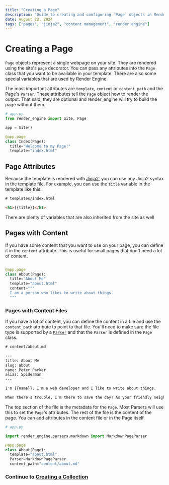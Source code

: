 ```yaml
---
title: "Creating a Page"
description: "Guide to creating and configuring `Page` objects in Render Engine, including setting attributes, handling content, and using `Parser` for content files."
date: August 22, 2024
tags: ["pages", "jinja2", "content management", "render engine"]
---
```

# Creating a Page

`Page` objects represent a single webpage on your site. They are rendered using the site's `page` decorator. You can pass any attributes into the `Page` class that you want to be available in your template. There are also some special variables that are used by Render Engine.

The most important attributes are `template`, `content` or `content_path` and the Page's `Parser`. These attributes tell the `Page` object how to render the output. That said, they are optional and render_engine will try to build the page without them.

```python
# app.py
from render_engine import Site, Page

app = Site()

@app.page
class Index(Page):
  title="Welcome to my Page!"
  template="index.html"
```

## Page Attributes

Because the template is rendered with [Jinja2], you can use any Jinja2 syntax in the template file. For example, you can use the `title` variable in the template like this:

```html
# templates/index.html

<h1>{{title}}</h1>

```

There are plenty of variables that are also inherited from the site as well

## Pages with Content

If you have some content that you want to use on your page, you can define it in the `content` attribute. This is useful for small pages that don't need a lot of content.

```python

@app.page
class About(Page):
  title="About Me"
  template="about.html"
  content="""
  I am a person who likes to write about things.
  """

```

### Pages with Content Files

If you have a lot of content, you can define the content in a file and use the `content_path` attribute to point to that file. You'll need to make sure the file type is supported by a [`Parser`][Parser] and that the `Parser` is defined in the `Page` class.

```txt
# content/about.md

---
title: About Me
slug: about
name: Peter Parker
alias: Spiderman
---

I'm {{name}}. I'm a web developer and I like to write about things.

When there's trouble, I'm there to save the day! As your friendly neighborhood {{alias}}!
```

The top section of the file is the metadata for the `Page`. Most Parsers will use this to set the `Page`'s attributes. The rest of the file is the content of the page. You can add attributes in the content file or in the Page itself.

```python
# app.py

import render_engine.parsers.markdown import MarkdownPageParser

@app.page
class About(Page):
  template="about.html"
  Parser=MarkdownPageParser
  content_path="content/about.md"

```

### Continue to [Creating a Collection](creating-a-collection.md)

[Jinja2]: https://palletsprojects.com/p/jinja/
[Parser]: ../parsers.md
